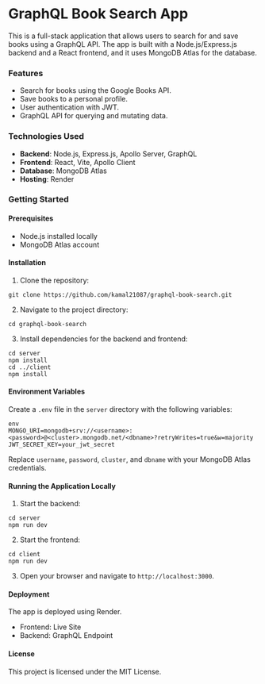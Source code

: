 # GraphQL Book Search App
This is a full-stack application that allows users to search for and save books using a GraphQL API. The app is built with a Node.js/Express.js backend and a React frontend, and it uses MongoDB Atlas for the database.

### Features
- Search for books using the Google Books API.
- Save books to a personal profile.
- User authentication with JWT.
- GraphQL API for querying and mutating data.

### Technologies Used
- **Backend**: Node.js, Express.js, Apollo Server, GraphQL
- **Frontend**: React, Vite, Apollo Client
- **Database**: MongoDB Atlas
- **Hosting**: Render

### Getting Started
#### Prerequisites
- Node.js installed locally
- MongoDB Atlas account

#### Installation
1. Clone the repository:
```
git clone https://github.com/kamal21087/graphql-book-search.git
```

2. Navigate to the project directory:
```
cd graphql-book-search
```

3. Install dependencies for the backend and frontend:
```
cd server
npm install
cd ../client
npm install
```

#### Environment Variables
Create a `.env` file in the `server` directory with the following variables:
```
env
MONGO_URI=mongodb+srv://<username>:<password>@<cluster>.mongodb.net/<dbname>?retryWrites=true&w=majority
JWT_SECRET_KEY=your_jwt_secret
```

Replace `username`, `password`, `cluster`, and `dbname` with your MongoDB Atlas credentials.

#### Running the Application Locally
1. Start the backend:
```
cd server
npm run dev
```

2. Start the frontend:
```
cd client
npm run dev
```

3. Open your browser and navigate to `http://localhost:3000`.

#### Deployment
The app is deployed using Render.

- Frontend: Live Site
- Backend: GraphQL Endpoint

#### License
This project is licensed under the MIT License.
